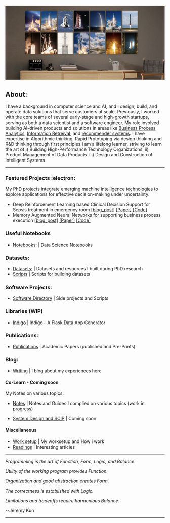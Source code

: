 
![Alt text](space_photo.png)

##  About:

I have a background in computer science and AI, and I design, build, and operate data solutions that serve customers at scale. Previously, I worked with the core teams of several early-stage and high-growth startups, serving as both a data scientist and a software engineer. My role involved building AI-driven products and solutions in areas like [Business Process Analytics](https://www.asjadk.com/deepprocess/), [Information Retreival](https://www.asjadk.com/semantic_search/), and [recommender systems](https://www.asjadk.com/music/). I have expertise in Algorithmic thinking, Rapid Prototyping via design thinking and R&D thinking through first principles.I am a lifelong learner, striving to learn the art of i) Building High-Performance Technology Organizations. ii) Product Management of Data Products. iii) Design and Construction of Intelligent Systems

----

### Featured Projects  :electron:	

My PhD projects integrate emerging machine intelligence technologies to explore applications for effective decision-making under uncertainty: 

- Deep Reinforcement Learning based Clinical Decision Support for Sepsis treatment in emergency room  [[blog_post]](https://www.asjadk.com/decision_support/) [[Paper]](https://link.springer.com/chapter/10.1007/978-3-030-91431-8_2) [[Code]](https://github.com/asjad99/MIMIC_RL_COACH)
- Memory Augmented Neural Networks for supporting business process execution [[blog_post]](https://www.asjadk.com/deepprocess/) [[Paper]](https://link.springer.com/chapter/10.1007/978-3-030-91431-8_2) [[Code]](https://www.github.com/asjad99/DeepProcess)

### Useful Notebooks 
- [Notebooks:](https://github.com/asjad99/Computational-DS/blob/main/README.MD) | Data Science Notebooks 

### Datasets: 
- [Datasets:](https://www.kaggle.com/asjad99) | Datasets and resources I built during PhD research
- [Scripts](https://github.com/asjad99/dataset-scripts) | Scripts for building datasets 
### Software Projects: 
- [Software Directory](https://github.com/asjad99/software_directory/blob/main/README.md)  | Side projects and Scripts 

### Libraries (WIP)
- [Indigo](https://github.com/asjad99/Indigo) |  Indigo - A Flask Data App Generator

### Publications: 
- [Publications](https://scholar.google.com.au/citations?user=3dLAqxwAAAAJ&hl=en&oi=sra) | Academic Papers (published and Pre-Prints)
### Blog:
- [Writing](https://www.asjadk.com/) |  I blog about my experiences here 

#### Co-Learn - Coming soon

My Notes on various topics. 

- [Notes](https://github.com/asjad99/knowledge_base) | Notes and Guides I complied on various topics (work in progress)  


- [System Design and SCIP]() | Coming soon

#### Miscellaneous
  
- [Work setup](https://github.com/asjad99/software_directory/blob/main/pc_build.md) | My worksetup and How i work 
- [Readings](https://github.com/asjad99/cool-reads/blob/main/README.md) | Interesting articles

-----------

*Programming is the art of Function, Form, Logic, and Balance.*

*Utility of the working program provides Function.*

*Organization and good abstraction creates Form.*

*The correctness is established with Logic.*

*Limitations and tradeoffs require harmonious Balance.*

--Jeremy Kun



-----------


<!---
 Systems Programming Rust (OS + databases)

Databases, 
http://www.gotw.ca/publications/concurrency-ddj.htm
https://news.ycombinator.com/item?id=27647079
-->


<!-- Moonshots: 
https://github.com/ossu/computer-science#readme
Human-level concept learning through probabilistic program induction
Going deep into langauge, reinforcement learning 
<a href="">
  <img align="center" src="https://github-readme-streak-stats.herokuapp.com/?user=asjad99&theme=blue-green" />
</a>
<!-- 
https://www.cs.cornell.edu/jeh/book.pdf
https://web.stanford.edu/class/cs168/index.html
- BDI systems 

<!--unity ant simulation
https://www.youtube.com/watch?v=X-iSQQgOd1A

<!-- inspiration: 
https://paperswithcode.com/sota
also see data products and newsletters: 
<!-- 
-



"A person often meets his destiny on the road he took to avoid it."

*“If you want to build a ship, don't drum up the men to gather wood, divide the work, and give orders. Instead, teach them to yearn for the vast and endless sea.”*
--->





